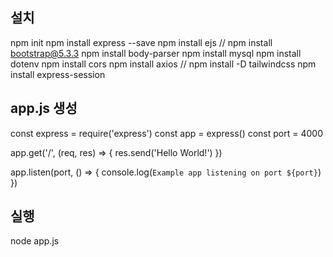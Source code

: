 ## 설치

npm init
npm install express --save
npm install ejs
// npm install bootstrap@5.3.3
npm install body-parser
npm install mysql
npm install dotenv
npm install cors
npm install axios
// npm install -D tailwindcss
npm install express-session

## app.js 생성

const express = require('express')
const app = express()
const port = 4000

app.get('/', (req, res) => {
res.send('Hello World!')
})

app.listen(port, () => {
console.log(`Example app listening on port ${port}`)
})

## 실행

node app.js
